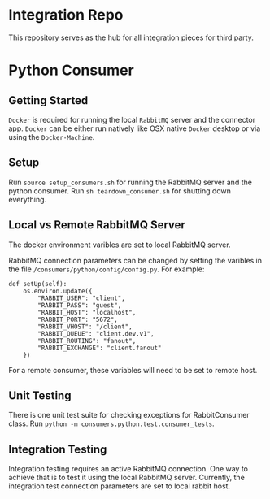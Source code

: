 # Integration Repo

 This repository serves as the hub for all integration pieces for third party.

# Python Consumer

 ## Getting Started 
 
`Docker` is required for running the local `RabbitMQ` server and the connector app. `Docker` can be either run natively like OSX native `Docker` desktop or via using the `Docker-Machine`. 

## Setup

Run `source setup_consumers.sh` for running the RabbitMQ server and the python consumer.
Run `sh teardown_consumer.sh` for shutting down everything.

## Local vs Remote RabbitMQ Server

The docker environment varibles are set to local RabbitMQ server. 

RabbitMQ connection parameters can be changed by setting the varibles in the file
`/consumers/python/config/config.py`. For example:

```
def setUp(self):
    os.environ.update({
        "RABBIT_USER": "client",
        "RABBIT_PASS": "guest",
        "RABBIT_HOST": "localhost",
        "RABBIT_PORT": "5672",
        "RABBIT_VHOST": "/client",
        "RABBIT_QUEUE": "client.dev.v1",
        "RABBIT_ROUTING": "fanout",
        "RABBIT_EXCHANGE": "client.fanout"
    })
```

For a remote consumer, these variables will need to be set to remote host.

## Unit Testing

There is one unit test suite for checking exceptions for RabbitConsumer class.
Run `python -m consumers.python.test.consumer_tests`.

## Integration Testing

Integration testing requires an active RabbitMQ connection. One way to achieve that
is to test it using the local RabbitMQ server. Currently, the integration test
connection parameters are set to local rabbit host.


